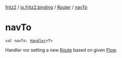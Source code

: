 [fritz2](../../index.md) / [io.fritz2.binding](../index.md) / [Router](index.md) / [navTo](./nav-to.md)

# navTo

`val navTo: `[`Handler`](../-handler/index.md)`<T>`

Handler vor setting
a new [Route](../-route/index.md) based on given [Flow](#).

